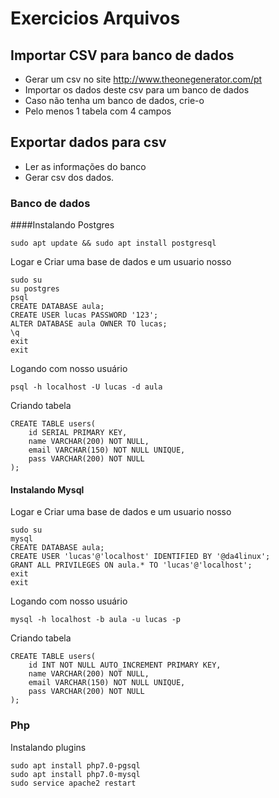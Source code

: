 # Exercicios Arquivos

## Importar CSV para banco de dados

- Gerar um csv no site http://www.theonegenerator.com/pt
- Importar os dados deste csv para um banco de dados
- Caso não tenha um banco de dados, crie-o
- Pelo menos 1 tabela com 4 campos

## Exportar dados para csv

- Ler as informações do banco
- Gerar csv dos dados.


### Banco de dados
####Instalando Postgres
```
sudo apt update && sudo apt install postgresql
```
Logar e Criar uma base de dados e um usuario nosso
```
sudo su
su postgres
psql
CREATE DATABASE aula;
CREATE USER lucas PASSWORD '123';
ALTER DATABASE aula OWNER TO lucas;
\q
exit
exit
```
Logando com nosso usuário
```
psql -h localhost -U lucas -d aula
```
Criando tabela
```
CREATE TABLE users(
	id SERIAL PRIMARY KEY,
	name VARCHAR(200) NOT NULL,
	email VARCHAR(150) NOT NULL UNIQUE,
	pass VARCHAR(200) NOT NULL
);
```
#### Instalando Mysql
Logar e Criar uma base de dados e um usuario nosso
```
sudo su
mysql
CREATE DATABASE aula;
CREATE USER 'lucas'@'localhost' IDENTIFIED BY '@da4linux';
GRANT ALL PRIVILEGES ON aula.* TO 'lucas'@'localhost';
exit
exit
```
Logando com nosso usuário
```
mysql -h localhost -b aula -u lucas -p
```
Criando tabela
```
CREATE TABLE users(
	id INT NOT NULL AUTO_INCREMENT PRIMARY KEY,
	name VARCHAR(200) NOT NULL,
	email VARCHAR(150) NOT NULL UNIQUE,
	pass VARCHAR(200) NOT NULL
);
```
### Php
Instalando plugins
```
sudo apt install php7.0-pgsql
sudo apt install php7.0-mysql
sudo service apache2 restart
```